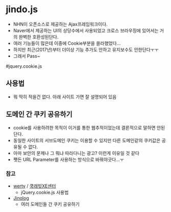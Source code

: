 # jindo.js
 - NHN이 오픈소스로 제공하는 Ajax프레임워크이다.
 - Naver에서 제공하는 UI의 상당수에서 사용되었고 크로스 브라우징에 있어서는 거의 완벽한 호환성된단다.
 - 여러 기능들이 많은데 이중에 Cookie부분을 쓸라했었다...
 - 하지만 최근(2017년)부터 더이상 기능 추가도 안하고 유지보수도 안한단다ㅜㅜ 
 - 그래서 Pass~

#jquery.cookie.js
## 사용법
 - 뭐 딱히 적을건 없다. 아래 사이트 가면 잘 설명되어 있음

## 도메인 간 쿠키 공유하기
 - cookie를 사용하려한 목적이 이거를 통한 웹추적이었는데 결론적으로 말하면 안된단다.
 - 동일한 사이트의 서브도메인 쿠키는 이용할 수 있지만 다른 도메인같의 쿠키값은 공유될 수 없다.
 - 아마 보안의 문제나 그 뭐냐 따라다니는 광고? 이런게 이유일 것 같다
 - 쨋든 URL Parameter를 사용하는 방식으로 바꿔야긋다...ㅜ

### 참고
 - [werty](http://naminsik.com/blog/1864 "werty") / [쿡래빗XE센터](http://xecenter.com/xe/open_tip/4684 "werty")
	 - jQuery.cookie.js 사용법
 - [Jinolog](http://jinolog.com/programming/etc/2011/11/13/sharing-cookies-across-multiple-domains.html "여러 도메인들 간 쿠키 공유하기")
	 - 여러 도메인들 간 쿠키 공유하기